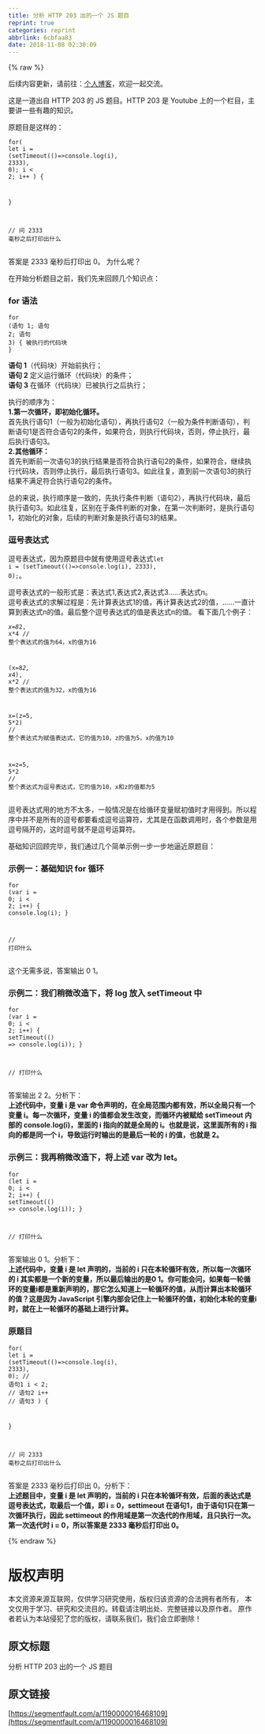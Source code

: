 ```yaml
---
title: 分析 HTTP 203 出的一个 JS 题目
reprint: true
categories: reprint
abbrlink: 6cbfaa83
date: 2018-11-08 02:30:09
---
```


{% raw %}
<p>&#x540E;&#x7EED;&#x5185;&#x5BB9;&#x66F4;&#x65B0;&#xFF0C;&#x8BF7;&#x524D;&#x5F80;&#xFF1A;<a href="http://www.sosout.com/2018/08/16/let-for-together-used.html" rel="nofollow noreferrer" target="_blank">&#x4E2A;&#x4EBA;&#x535A;&#x5BA2;</a>&#xFF0C;&#x6B22;&#x8FCE;&#x4E00;&#x8D77;&#x4EA4;&#x6D41;&#x3002;</p><p>&#x8FD9;&#x662F;&#x4E00;&#x9053;&#x51FA;&#x81EA; HTTP 203 &#x7684; JS &#x9898;&#x76EE;&#x3002;HTTP 203 &#x662F; Youtube &#x4E0A;&#x7684;&#x4E00;&#x4E2A;&#x680F;&#x76EE;&#xFF0C;&#x4E3B;&#x8981;&#x8BB2;&#x4E00;&#x4E9B;&#x6709;&#x8DA3;&#x7684;&#x77E5;&#x8BC6;&#x3002;</p><p>&#x539F;&#x9898;&#x76EE;&#x662F;&#x8FD9;&#x6837;&#x7684;&#xFF1A;</p><div class="widget-codetool" style="display:none"><div class="widget-codetool--inner"><span class="selectCode code-tool" data-toggle="tooltip" data-placement="top" title="" data-original-title="&#x5168;&#x9009;"></span> <span type="button" class="copyCode code-tool" data-toggle="tooltip" data-placement="top" data-clipboard-text="for(
  let i = (setTimeout(()=&gt;console.log(i), 2333), 0);
  i &lt; 2;
  i++
) {
  
}

// &#x95EE; 2333 &#x6BEB;&#x79D2;&#x4E4B;&#x540E;&#x6253;&#x5370;&#x51FA;&#x4EC0;&#x4E48;" title="" data-original-title="&#x590D;&#x5236;"></span> <span type="button" class="saveToNote code-tool" data-toggle="tooltip" data-placement="top" title="" data-original-title="&#x653E;&#x8FDB;&#x7B14;&#x8BB0;"></span></div></div><pre class="javascript hljs"><code class="js"><span class="hljs-keyword">for</span>(
  <span class="hljs-keyword">let</span> i = <span class="hljs-function">(<span class="hljs-params">setTimeout((</span>)=&gt;</span><span class="hljs-built_in">console</span>.log(i), <span class="hljs-number">2333</span>), <span class="hljs-number">0</span>);
  i &lt; <span class="hljs-number">2</span>;
  i++
) {
  
}

<span class="hljs-comment">// &#x95EE; 2333 &#x6BEB;&#x79D2;&#x4E4B;&#x540E;&#x6253;&#x5370;&#x51FA;&#x4EC0;&#x4E48;</span></code></pre><p>&#x7B54;&#x6848;&#x662F; 2333 &#x6BEB;&#x79D2;&#x540E;&#x6253;&#x5370;&#x51FA; 0&#x3002; &#x4E3A;&#x4EC0;&#x4E48;&#x5462;&#xFF1F;</p><p>&#x5728;&#x5F00;&#x59CB;&#x5206;&#x6790;&#x9898;&#x76EE;&#x4E4B;&#x524D;&#xFF0C;&#x6211;&#x4EEC;&#x5148;&#x6765;&#x56DE;&#x987E;&#x51E0;&#x4E2A;&#x77E5;&#x8BC6;&#x70B9;&#xFF1A;</p><h3 id="articleHeader0">for &#x8BED;&#x6CD5;</h3><div class="widget-codetool" style="display:none"><div class="widget-codetool--inner"><span class="selectCode code-tool" data-toggle="tooltip" data-placement="top" title="" data-original-title="&#x5168;&#x9009;"></span> <span type="button" class="copyCode code-tool" data-toggle="tooltip" data-placement="top" data-clipboard-text="for (&#x8BED;&#x53E5; 1; &#x8BED;&#x53E5; 2; &#x8BED;&#x53E5; 3) {
    &#x88AB;&#x6267;&#x884C;&#x7684;&#x4EE3;&#x7801;&#x5757;
}" title="" data-original-title="&#x590D;&#x5236;"></span> <span type="button" class="saveToNote code-tool" data-toggle="tooltip" data-placement="top" title="" data-original-title="&#x653E;&#x8FDB;&#x7B14;&#x8BB0;"></span></div></div><pre class="javascript hljs"><code class="js"><span class="hljs-keyword">for</span> (&#x8BED;&#x53E5; <span class="hljs-number">1</span>; &#x8BED;&#x53E5; <span class="hljs-number">2</span>; &#x8BED;&#x53E5; <span class="hljs-number">3</span>) {
    &#x88AB;&#x6267;&#x884C;&#x7684;&#x4EE3;&#x7801;&#x5757;
}</code></pre><p><strong>&#x8BED;&#x53E5; 1</strong>&#xFF08;&#x4EE3;&#x7801;&#x5757;&#xFF09;&#x5F00;&#x59CB;&#x524D;&#x6267;&#x884C;&#xFF1B;<br><strong>&#x8BED;&#x53E5; 2</strong> &#x5B9A;&#x4E49;&#x8FD0;&#x884C;&#x5FAA;&#x73AF;&#xFF08;&#x4EE3;&#x7801;&#x5757;&#xFF09;&#x7684;&#x6761;&#x4EF6;&#xFF1B;<br><strong>&#x8BED;&#x53E5; 3</strong> &#x5728;&#x5FAA;&#x73AF;&#xFF08;&#x4EE3;&#x7801;&#x5757;&#xFF09;&#x5DF2;&#x88AB;&#x6267;&#x884C;&#x4E4B;&#x540E;&#x6267;&#x884C;&#xFF1B;</p><p>&#x6267;&#x884C;&#x7684;&#x987A;&#x5E8F;&#x4E3A;&#xFF1A;<br><strong>1.&#x7B2C;&#x4E00;&#x6B21;&#x5FAA;&#x73AF;&#xFF0C;&#x5373;&#x521D;&#x59CB;&#x5316;&#x5FAA;&#x73AF;&#x3002;</strong><br>&#x9996;&#x5148;&#x6267;&#x884C;&#x8BED;&#x53E5;1&#xFF08;&#x4E00;&#x822C;&#x4E3A;&#x521D;&#x59CB;&#x5316;&#x8BED;&#x53E5;&#xFF09;&#xFF0C;&#x518D;&#x6267;&#x884C;&#x8BED;&#x53E5;2&#xFF08;&#x4E00;&#x822C;&#x4E3A;&#x6761;&#x4EF6;&#x5224;&#x65AD;&#x8BED;&#x53E5;&#xFF09;&#xFF0C;&#x5224;&#x65AD;&#x8BED;&#x53E5;1&#x662F;&#x5426;&#x7B26;&#x5408;&#x8BED;&#x53E5;2&#x7684;&#x6761;&#x4EF6;&#xFF0C;&#x5982;&#x679C;&#x7B26;&#x5408;&#xFF0C;&#x5219;&#x6267;&#x884C;&#x4EE3;&#x7801;&#x5757;&#xFF0C;&#x5426;&#x5219;&#xFF0C;&#x505C;&#x6B62;&#x6267;&#x884C;&#xFF0C;&#x6700;&#x540E;&#x6267;&#x884C;&#x8BED;&#x53E5;3&#x3002;<br><strong>2.&#x5176;&#x4ED6;&#x5FAA;&#x73AF;&#xFF1A;</strong><br>&#x9996;&#x5148;&#x5224;&#x65AD;&#x524D;&#x4E00;&#x6B21;&#x8BED;&#x53E5;3&#x7684;&#x6267;&#x884C;&#x7ED3;&#x679C;&#x662F;&#x5426;&#x7B26;&#x5408;&#x6267;&#x884C;&#x8BED;&#x53E5;2&#x7684;&#x6761;&#x4EF6;&#xFF0C;&#x5982;&#x679C;&#x7B26;&#x5408;&#xFF0C;&#x7EE7;&#x7EED;&#x6267;&#x884C;&#x4EE3;&#x7801;&#x5757;&#xFF0C;&#x5426;&#x5219;&#x505C;&#x6B62;&#x6267;&#x884C;&#xFF0C;&#x6700;&#x540E;&#x6267;&#x884C;&#x8BED;&#x53E5;3&#x3002;&#x5982;&#x6B64;&#x5F80;&#x590D;&#xFF0C;&#x76F4;&#x5230;&#x524D;&#x4E00;&#x6B21;&#x8BED;&#x53E5;3&#x7684;&#x6267;&#x884C;&#x7ED3;&#x679C;&#x4E0D;&#x6EE1;&#x8DB3;&#x7B26;&#x5408;&#x6267;&#x884C;&#x8BED;&#x53E5;2&#x7684;&#x6761;&#x4EF6;&#x3002;</p><p>&#x603B;&#x7684;&#x6765;&#x8BF4;&#xFF0C;&#x6267;&#x884C;&#x987A;&#x5E8F;&#x662F;&#x4E00;&#x81F4;&#x7684;&#xFF0C;&#x5148;&#x6267;&#x884C;&#x6761;&#x4EF6;&#x5224;&#x65AD;&#xFF08;&#x8BED;&#x53E5;2&#xFF09;&#xFF0C;&#x518D;&#x6267;&#x884C;&#x4EE3;&#x7801;&#x5757;&#xFF0C;&#x6700;&#x540E;&#x6267;&#x884C;&#x8BED;&#x53E5;3&#x3002;&#x5982;&#x6B64;&#x5F80;&#x590D;&#xFF0C;&#x533A;&#x522B;&#x5728;&#x4E8E;&#x6761;&#x4EF6;&#x5224;&#x65AD;&#x7684;&#x5BF9;&#x8C61;&#xFF0C;&#x5728;&#x7B2C;&#x4E00;&#x6B21;&#x5224;&#x65AD;&#x65F6;&#xFF0C;&#x662F;&#x6267;&#x884C;&#x8BED;&#x53E5;1&#xFF0C;&#x521D;&#x59CB;&#x5316;&#x7684;&#x5BF9;&#x8C61;&#xFF0C;&#x540E;&#x7EED;&#x7684;&#x5224;&#x65AD;&#x5BF9;&#x8C61;&#x662F;&#x6267;&#x884C;&#x8BED;&#x53E5;3&#x7684;&#x7ED3;&#x679C;&#x3002;</p><h3 id="articleHeader1">&#x9017;&#x53F7;&#x8868;&#x8FBE;&#x5F0F;</h3><p>&#x9017;&#x53F7;&#x8868;&#x8FBE;&#x5F0F;&#xFF0C;&#x56E0;&#x4E3A;&#x539F;&#x9898;&#x76EE;&#x4E2D;&#x5C31;&#x6709;&#x4F7F;&#x7528;&#x9017;&#x53F7;&#x8868;&#x8FBE;&#x5F0F;<code>let i = (setTimeout(()=&gt;console.log(i), 2333), 0);</code>&#x3002;</p><p>&#x9017;&#x53F7;&#x8868;&#x8FBE;&#x5F0F;&#x7684;&#x4E00;&#x822C;&#x5F62;&#x5F0F;&#x662F;&#xFF1A;&#x8868;&#x8FBE;&#x5F0F;1,&#x8868;&#x8FBE;&#x5F0F;2,&#x8868;&#x8FBE;&#x5F0F;3......&#x8868;&#x8FBE;&#x5F0F;n&#x3002;<br>&#x9017;&#x53F7;&#x8868;&#x8FBE;&#x5F0F;&#x7684;&#x6C42;&#x89E3;&#x8FC7;&#x7A0B;&#x662F;&#xFF1A;&#x5148;&#x8BA1;&#x7B97;&#x8868;&#x8FBE;&#x5F0F;1&#x7684;&#x503C;&#xFF0C;&#x518D;&#x8BA1;&#x7B97;&#x8868;&#x8FBE;&#x5F0F;2&#x7684;&#x503C;&#xFF0C;......&#x4E00;&#x76F4;&#x8BA1;&#x7B97;&#x5230;&#x8868;&#x8FBE;&#x5F0F;n&#x7684;&#x503C;&#x3002;&#x6700;&#x540E;&#x6574;&#x4E2A;&#x9017;&#x53F7;&#x8868;&#x8FBE;&#x5F0F;&#x7684;&#x503C;&#x662F;&#x8868;&#x8FBE;&#x5F0F;n&#x7684;&#x503C;&#x3002; &#x770B;&#x4E0B;&#x9762;&#x51E0;&#x4E2A;&#x4F8B;&#x5B50;&#xFF1A;</p><div class="widget-codetool" style="display:none"><div class="widget-codetool--inner"><span class="selectCode code-tool" data-toggle="tooltip" data-placement="top" title="" data-original-title="&#x5168;&#x9009;"></span> <span type="button" class="copyCode code-tool" data-toggle="tooltip" data-placement="top" data-clipboard-text="x=8*2, x*4  // &#x6574;&#x4E2A;&#x8868;&#x8FBE;&#x5F0F;&#x7684;&#x503C;&#x4E3A;64&#xFF0C;x&#x7684;&#x503C;&#x4E3A;16

(x=8*2, x*4), x*2 // &#x6574;&#x4E2A;&#x8868;&#x8FBE;&#x5F0F;&#x7684;&#x503C;&#x4E3A;32&#xFF0C;x&#x7684;&#x503C;&#x4E3A;16

x=(z=5, 5*2) // &#x6574;&#x4E2A;&#x8868;&#x8FBE;&#x5F0F;&#x4E3A;&#x8D4B;&#x503C;&#x8868;&#x8FBE;&#x5F0F;&#xFF0C;&#x5B83;&#x7684;&#x503C;&#x4E3A;10&#xFF0C;z&#x7684;&#x503C;&#x4E3A;5&#xFF0C;x&#x7684;&#x503C;&#x4E3A;10

x=z=5, 5*2 // &#x6574;&#x4E2A;&#x8868;&#x8FBE;&#x5F0F;&#x4E3A;&#x9017;&#x53F7;&#x8868;&#x8FBE;&#x5F0F;&#xFF0C;&#x5B83;&#x7684;&#x503C;&#x4E3A;10&#xFF0C;x&#x548C;z&#x7684;&#x503C;&#x90FD;&#x4E3A;5" title="" data-original-title="&#x590D;&#x5236;"></span> <span type="button" class="saveToNote code-tool" data-toggle="tooltip" data-placement="top" title="" data-original-title="&#x653E;&#x8FDB;&#x7B14;&#x8BB0;"></span></div></div><pre class="javascript hljs"><code class="js">x=<span class="hljs-number">8</span>*<span class="hljs-number">2</span>, x*<span class="hljs-number">4</span>  <span class="hljs-comment">// &#x6574;&#x4E2A;&#x8868;&#x8FBE;&#x5F0F;&#x7684;&#x503C;&#x4E3A;64&#xFF0C;x&#x7684;&#x503C;&#x4E3A;16</span>

(x=<span class="hljs-number">8</span>*<span class="hljs-number">2</span>, x*<span class="hljs-number">4</span>), x*<span class="hljs-number">2</span> <span class="hljs-comment">// &#x6574;&#x4E2A;&#x8868;&#x8FBE;&#x5F0F;&#x7684;&#x503C;&#x4E3A;32&#xFF0C;x&#x7684;&#x503C;&#x4E3A;16</span>

x=(z=<span class="hljs-number">5</span>, <span class="hljs-number">5</span>*<span class="hljs-number">2</span>) <span class="hljs-comment">// &#x6574;&#x4E2A;&#x8868;&#x8FBE;&#x5F0F;&#x4E3A;&#x8D4B;&#x503C;&#x8868;&#x8FBE;&#x5F0F;&#xFF0C;&#x5B83;&#x7684;&#x503C;&#x4E3A;10&#xFF0C;z&#x7684;&#x503C;&#x4E3A;5&#xFF0C;x&#x7684;&#x503C;&#x4E3A;10</span>

x=z=<span class="hljs-number">5</span>, <span class="hljs-number">5</span>*<span class="hljs-number">2</span> <span class="hljs-comment">// &#x6574;&#x4E2A;&#x8868;&#x8FBE;&#x5F0F;&#x4E3A;&#x9017;&#x53F7;&#x8868;&#x8FBE;&#x5F0F;&#xFF0C;&#x5B83;&#x7684;&#x503C;&#x4E3A;10&#xFF0C;x&#x548C;z&#x7684;&#x503C;&#x90FD;&#x4E3A;5</span></code></pre><p>&#x9017;&#x53F7;&#x8868;&#x8FBE;&#x5F0F;&#x7528;&#x7684;&#x5730;&#x65B9;&#x4E0D;&#x592A;&#x591A;&#xFF0C;&#x4E00;&#x822C;&#x60C5;&#x51B5;&#x662F;&#x5728;&#x7ED9;&#x5FAA;&#x73AF;&#x53D8;&#x91CF;&#x8D4B;&#x521D;&#x503C;&#x65F6;&#x624D;&#x7528;&#x5F97;&#x5230;&#x3002;&#x6240;&#x4EE5;&#x7A0B;&#x5E8F;&#x4E2D;&#x5E76;&#x4E0D;&#x662F;&#x6240;&#x6709;&#x7684;&#x9017;&#x53F7;&#x90FD;&#x8981;&#x770B;&#x6210;&#x9017;&#x53F7;&#x8FD0;&#x7B97;&#x7B26;&#xFF0C;&#x5C24;&#x5176;&#x662F;&#x5728;&#x51FD;&#x6570;&#x8C03;&#x7528;&#x65F6;&#xFF0C;&#x5404;&#x4E2A;&#x53C2;&#x6570;&#x662F;&#x7528;&#x9017;&#x53F7;&#x9694;&#x5F00;&#x7684;&#xFF0C;&#x8FD9;&#x65F6;&#x9017;&#x53F7;&#x5C31;&#x4E0D;&#x662F;&#x9017;&#x53F7;&#x8FD0;&#x7B97;&#x7B26;&#x3002;</p><p>&#x57FA;&#x7840;&#x77E5;&#x8BC6;&#x56DE;&#x987E;&#x5B8C;&#x6BD5;&#xFF0C;&#x6211;&#x4EEC;&#x901A;&#x8FC7;&#x51E0;&#x4E2A;&#x7B80;&#x5355;&#x793A;&#x4F8B;&#x4E00;&#x6B65;&#x4E00;&#x6B65;&#x5730;&#x903C;&#x8FD1;&#x539F;&#x9898;&#x76EE;&#xFF1A;</p><h3 id="articleHeader2">&#x793A;&#x4F8B;&#x4E00;&#xFF1A;&#x57FA;&#x7840;&#x77E5;&#x8BC6; for &#x5FAA;&#x73AF;</h3><div class="widget-codetool" style="display:none"><div class="widget-codetool--inner"><span class="selectCode code-tool" data-toggle="tooltip" data-placement="top" title="" data-original-title="&#x5168;&#x9009;"></span> <span type="button" class="copyCode code-tool" data-toggle="tooltip" data-placement="top" data-clipboard-text="for (var i = 0; i &lt; 2; i++) {
    console.log(i);
}

// &#x6253;&#x5370;&#x4EC0;&#x4E48;" title="" data-original-title="&#x590D;&#x5236;"></span> <span type="button" class="saveToNote code-tool" data-toggle="tooltip" data-placement="top" title="" data-original-title="&#x653E;&#x8FDB;&#x7B14;&#x8BB0;"></span></div></div><pre class="javascript hljs"><code class="js"><span class="hljs-keyword">for</span> (<span class="hljs-keyword">var</span> i = <span class="hljs-number">0</span>; i &lt; <span class="hljs-number">2</span>; i++) {
    <span class="hljs-built_in">console</span>.log(i);
}

<span class="hljs-comment">// &#x6253;&#x5370;&#x4EC0;&#x4E48;</span></code></pre><p>&#x8FD9;&#x4E2A;&#x65E0;&#x9700;&#x591A;&#x8BF4;&#xFF0C;&#x7B54;&#x6848;&#x8F93;&#x51FA; 0 1&#x3002;</p><h3 id="articleHeader3">&#x793A;&#x4F8B;&#x4E8C;&#xFF1A;&#x6211;&#x4EEC;&#x7A0D;&#x5FAE;&#x6539;&#x9020;&#x4E0B;&#xFF0C;&#x5C06; log &#x653E;&#x5165; setTimeout &#x4E2D;</h3><div class="widget-codetool" style="display:none"><div class="widget-codetool--inner"><span class="selectCode code-tool" data-toggle="tooltip" data-placement="top" title="" data-original-title="&#x5168;&#x9009;"></span> <span type="button" class="copyCode code-tool" data-toggle="tooltip" data-placement="top" data-clipboard-text="for (var i = 0; i &lt; 2; i++) {
    setTimeout(() =&gt; console.log(i));
}

// &#x6253;&#x5370;&#x4EC0;&#x4E48;" title="" data-original-title="&#x590D;&#x5236;"></span> <span type="button" class="saveToNote code-tool" data-toggle="tooltip" data-placement="top" title="" data-original-title="&#x653E;&#x8FDB;&#x7B14;&#x8BB0;"></span></div></div><pre class="javascript hljs"><code class="js"><span class="hljs-keyword">for</span> (<span class="hljs-keyword">var</span> i = <span class="hljs-number">0</span>; i &lt; <span class="hljs-number">2</span>; i++) {
    setTimeout(<span class="hljs-function"><span class="hljs-params">()</span> =&gt;</span> <span class="hljs-built_in">console</span>.log(i));
}

<span class="hljs-comment">// &#x6253;&#x5370;&#x4EC0;&#x4E48;</span></code></pre><p>&#x7B54;&#x6848;&#x8F93;&#x51FA; 2 2&#x3002;&#x5206;&#x6790;&#x4E0B;&#xFF1A;<br><strong>&#x4E0A;&#x8FF0;&#x4EE3;&#x7801;&#x4E2D;&#xFF0C;&#x53D8;&#x91CF; i &#x662F; var &#x547D;&#x4EE4;&#x58F0;&#x660E;&#x7684;&#xFF0C;&#x5728;&#x5168;&#x5C40;&#x8303;&#x56F4;&#x5185;&#x90FD;&#x6709;&#x6548;&#xFF0C;&#x6240;&#x4EE5;&#x5168;&#x5C40;&#x53EA;&#x6709;&#x4E00;&#x4E2A;&#x53D8;&#x91CF; i&#x3002;&#x6BCF;&#x4E00;&#x6B21;&#x5FAA;&#x73AF;&#xFF0C;&#x53D8;&#x91CF; i &#x7684;&#x503C;&#x90FD;&#x4F1A;&#x53D1;&#x751F;&#x6539;&#x53D8;&#xFF0C;&#x800C;&#x5FAA;&#x73AF;&#x5185;&#x88AB;&#x8D4B;&#x7ED9; setTimeout &#x5185;&#x90E8;&#x7684; console.log(i)&#xFF0C;&#x91CC;&#x9762;&#x7684; i &#x6307;&#x5411;&#x7684;&#x5C31;&#x662F;&#x5168;&#x5C40;&#x7684; i&#x3002;&#x4E5F;&#x5C31;&#x662F;&#x8BF4;&#xFF0C;&#x8FD9;&#x91CC;&#x9762;&#x6240;&#x6709;&#x7684; i &#x6307;&#x5411;&#x7684;&#x90FD;&#x662F;&#x540C;&#x4E00;&#x4E2A; i&#xFF0C;&#x5BFC;&#x81F4;&#x8FD0;&#x884C;&#x65F6;&#x8F93;&#x51FA;&#x7684;&#x662F;&#x6700;&#x540E;&#x4E00;&#x8F6E;&#x7684; i &#x7684;&#x503C;&#xFF0C;&#x4E5F;&#x5C31;&#x662F; 2&#x3002;</strong></p><h3 id="articleHeader4">&#x793A;&#x4F8B;&#x4E09;&#xFF1A;&#x6211;&#x518D;&#x7A0D;&#x5FAE;&#x6539;&#x9020;&#x4E0B;&#xFF0C;&#x5C06;&#x4E0A;&#x8FF0; var &#x6539;&#x4E3A; let&#x3002;</h3><div class="widget-codetool" style="display:none"><div class="widget-codetool--inner"><span class="selectCode code-tool" data-toggle="tooltip" data-placement="top" title="" data-original-title="&#x5168;&#x9009;"></span> <span type="button" class="copyCode code-tool" data-toggle="tooltip" data-placement="top" data-clipboard-text="for (let i = 0; i &lt; 2; i++) {
    setTimeout(() =&gt; console.log(i));
}

// &#x6253;&#x5370;&#x4EC0;&#x4E48;" title="" data-original-title="&#x590D;&#x5236;"></span> <span type="button" class="saveToNote code-tool" data-toggle="tooltip" data-placement="top" title="" data-original-title="&#x653E;&#x8FDB;&#x7B14;&#x8BB0;"></span></div></div><pre class="javascript hljs"><code class="js"><span class="hljs-keyword">for</span> (<span class="hljs-keyword">let</span> i = <span class="hljs-number">0</span>; i &lt; <span class="hljs-number">2</span>; i++) {
    setTimeout(<span class="hljs-function"><span class="hljs-params">()</span> =&gt;</span> <span class="hljs-built_in">console</span>.log(i));
}

<span class="hljs-comment">// &#x6253;&#x5370;&#x4EC0;&#x4E48;</span></code></pre><p>&#x7B54;&#x6848;&#x8F93;&#x51FA; 0 1&#x3002;&#x5206;&#x6790;&#x4E0B;&#xFF1A;<br><strong>&#x4E0A;&#x8FF0;&#x4EE3;&#x7801;&#x4E2D;&#xFF0C;&#x53D8;&#x91CF; i &#x662F; let &#x58F0;&#x660E;&#x7684;&#xFF0C;&#x5F53;&#x524D;&#x7684; i &#x53EA;&#x5728;&#x672C;&#x8F6E;&#x5FAA;&#x73AF;&#x6709;&#x6548;&#xFF0C;&#x6240;&#x4EE5;&#x6BCF;&#x4E00;&#x6B21;&#x5FAA;&#x73AF;&#x7684; i &#x5176;&#x5B9E;&#x90FD;&#x662F;&#x4E00;&#x4E2A;&#x65B0;&#x7684;&#x53D8;&#x91CF;&#xFF0C;&#x6240;&#x4EE5;&#x6700;&#x540E;&#x8F93;&#x51FA;&#x7684;&#x662F;0 1&#x3002;&#x4F60;&#x53EF;&#x80FD;&#x4F1A;&#x95EE;&#xFF0C;&#x5982;&#x679C;&#x6BCF;&#x4E00;&#x8F6E;&#x5FAA;&#x73AF;&#x7684;&#x53D8;&#x91CF;i&#x90FD;&#x662F;&#x91CD;&#x65B0;&#x58F0;&#x660E;&#x7684;&#xFF0C;&#x90A3;&#x5B83;&#x600E;&#x4E48;&#x77E5;&#x9053;&#x4E0A;&#x4E00;&#x8F6E;&#x5FAA;&#x73AF;&#x7684;&#x503C;&#xFF0C;&#x4ECE;&#x800C;&#x8BA1;&#x7B97;&#x51FA;&#x672C;&#x8F6E;&#x5FAA;&#x73AF;&#x7684;&#x503C;&#xFF1F;&#x8FD9;&#x662F;&#x56E0;&#x4E3A; JavaScript &#x5F15;&#x64CE;&#x5185;&#x90E8;&#x4F1A;&#x8BB0;&#x4F4F;&#x4E0A;&#x4E00;&#x8F6E;&#x5FAA;&#x73AF;&#x7684;&#x503C;&#xFF0C;&#x521D;&#x59CB;&#x5316;&#x672C;&#x8F6E;&#x7684;&#x53D8;&#x91CF;i&#x65F6;&#xFF0C;&#x5C31;&#x5728;&#x4E0A;&#x4E00;&#x8F6E;&#x5FAA;&#x73AF;&#x7684;&#x57FA;&#x7840;&#x4E0A;&#x8FDB;&#x884C;&#x8BA1;&#x7B97;&#x3002;</strong></p><h3 id="articleHeader5">&#x539F;&#x9898;&#x76EE;</h3><div class="widget-codetool" style="display:none"><div class="widget-codetool--inner"><span class="selectCode code-tool" data-toggle="tooltip" data-placement="top" title="" data-original-title="&#x5168;&#x9009;"></span> <span type="button" class="copyCode code-tool" data-toggle="tooltip" data-placement="top" data-clipboard-text="for(
  let i = (setTimeout(()=&gt;console.log(i), 2333), 0); // &#x8BED;&#x53E5;1
  i &lt; 2; // &#x8BED;&#x53E5;2
  i++ // &#x8BED;&#x53E5;3
) {
  
}

// &#x95EE; 2333 &#x6BEB;&#x79D2;&#x4E4B;&#x540E;&#x6253;&#x5370;&#x51FA;&#x4EC0;&#x4E48;" title="" data-original-title="&#x590D;&#x5236;"></span> <span type="button" class="saveToNote code-tool" data-toggle="tooltip" data-placement="top" title="" data-original-title="&#x653E;&#x8FDB;&#x7B14;&#x8BB0;"></span></div></div><pre class="javascript hljs"><code class="js"><span class="hljs-keyword">for</span>(
  <span class="hljs-keyword">let</span> i = <span class="hljs-function">(<span class="hljs-params">setTimeout((</span>)=&gt;</span><span class="hljs-built_in">console</span>.log(i), <span class="hljs-number">2333</span>), <span class="hljs-number">0</span>); <span class="hljs-comment">// &#x8BED;&#x53E5;1</span>
  i &lt; <span class="hljs-number">2</span>; <span class="hljs-comment">// &#x8BED;&#x53E5;2</span>
  i++ <span class="hljs-comment">// &#x8BED;&#x53E5;3</span>
) {
  
}

<span class="hljs-comment">// &#x95EE; 2333 &#x6BEB;&#x79D2;&#x4E4B;&#x540E;&#x6253;&#x5370;&#x51FA;&#x4EC0;&#x4E48;</span></code></pre><p>&#x7B54;&#x6848;&#x662F; 2333 &#x6BEB;&#x79D2;&#x540E;&#x6253;&#x5370;&#x51FA; 0&#x3002;&#x5206;&#x6790;&#x4E0B;&#xFF1A;<br><strong>&#x4E0A;&#x8FF0;&#x9898;&#x76EE;&#x4E2D;&#xFF0C;&#x53D8;&#x91CF; i &#x662F; let &#x58F0;&#x660E;&#x7684;&#xFF0C;&#x5F53;&#x524D;&#x7684; i &#x53EA;&#x5728;&#x672C;&#x8F6E;&#x5FAA;&#x73AF;&#x6709;&#x6548;&#xFF0C;&#x540E;&#x9762;&#x7684;&#x8868;&#x8FBE;&#x5F0F;&#x662F;&#x9017;&#x53F7;&#x8868;&#x8FBE;&#x5F0F;&#xFF0C;&#x53D6;&#x6700;&#x540E;&#x4E00;&#x4E2A;&#x503C;&#xFF0C;&#x5373; i = 0&#xFF0C;settimeout &#x5728;&#x8BED;&#x53E5;1&#xFF0C;&#x7531;&#x4E8E;&#x8BED;&#x53E5;1&#x53EA;&#x5728;&#x7B2C;&#x4E00;&#x6B21;&#x5FAA;&#x73AF;&#x6267;&#x884C;&#xFF0C;&#x56E0;&#x6B64; settimeout &#x7684;&#x4F5C;&#x7528;&#x57DF;&#x662F;&#x7B2C;&#x4E00;&#x6B21;&#x8FED;&#x4EE3;&#x7684;&#x4F5C;&#x7528;&#x57DF;&#xFF0C;&#x4E14;&#x53EA;&#x6267;&#x884C;&#x4E00;&#x6B21;&#x3002;&#x7B2C;&#x4E00;&#x6B21;&#x8FED;&#x4EE3;&#x65F6; i = 0&#xFF0C;&#x6240;&#x4EE5;&#x7B54;&#x6848;&#x662F; 2333 &#x6BEB;&#x79D2;&#x540E;&#x6253;&#x5370;&#x51FA; 0&#x3002;</strong></p>
{% endraw %}

# 版权声明
本文资源来源互联网，仅供学习研究使用，版权归该资源的合法拥有者所有，
本文仅用于学习、研究和交流目的。转载请注明出处、完整链接以及原作者。
原作者若认为本站侵犯了您的版权，请联系我们，我们会立即删除！

## 原文标题
分析 HTTP 203 出的一个 JS 题目

## 原文链接
[https://segmentfault.com/a/1190000016468109](https://segmentfault.com/a/1190000016468109)

